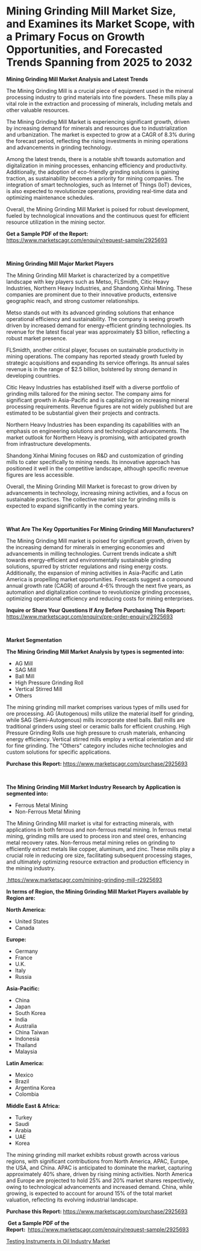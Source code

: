 <p><h1>Mining Grinding Mill Market Size, and Examines its Market Scope, with a Primary Focus on Growth Opportunities, and Forecasted Trends Spanning from 2025 to 2032</h1></p><p><strong>Mining Grinding Mill Market Analysis and Latest Trends</strong></p>
<p><p>The Mining Grinding Mill is a crucial piece of equipment used in the mineral processing industry to grind materials into fine powders. These mills play a vital role in the extraction and processing of minerals, including metals and other valuable resources. </p><p>The Mining Grinding Mill Market is experiencing significant growth, driven by increasing demand for minerals and resources due to industrialization and urbanization. The market is expected to grow at a CAGR of 8.3% during the forecast period, reflecting the rising investments in mining operations and advancements in grinding technology. </p><p>Among the latest trends, there is a notable shift towards automation and digitalization in mining processes, enhancing efficiency and productivity. Additionally, the adoption of eco-friendly grinding solutions is gaining traction, as sustainability becomes a priority for mining companies. The integration of smart technologies, such as Internet of Things (IoT) devices, is also expected to revolutionize operations, providing real-time data and optimizing maintenance schedules. </p><p>Overall, the Mining Grinding Mill Market is poised for robust development, fueled by technological innovations and the continuous quest for efficient resource utilization in the mining sector.</p></p>
<p><strong>Get a Sample PDF of the Report:&nbsp;</strong> <a href="https://www.marketscagr.com/enquiry/request-sample/2925693?utm_campaign=3095&utm_medium=2&utm_source=Github&utm_content=ia&utm_term=12032025&utm_id=mining-grinding-mill">https://www.marketscagr.com/enquiry/request-sample/2925693</a></p>
<p>&nbsp;</p>
<p><strong>Mining Grinding Mill Major Market Players</strong></p>
<p><p>The Mining Grinding Mill Market is characterized by a competitive landscape with key players such as Metso, FLSmidth, Citic Heavy Industries, Northern Heavy Industries, and Shandong Xinhai Mining. These companies are prominent due to their innovative products, extensive geographic reach, and strong customer relationships.</p><p>Metso stands out with its advanced grinding solutions that enhance operational efficiency and sustainability. The company is seeing growth driven by increased demand for energy-efficient grinding technologies. Its revenue for the latest fiscal year was approximately $3 billion, reflecting a robust market presence.</p><p>FLSmidth, another critical player, focuses on sustainable productivity in mining operations. The company has reported steady growth fueled by strategic acquisitions and expanding its service offerings. Its annual sales revenue is in the range of $2.5 billion, bolstered by strong demand in developing countries.</p><p>Citic Heavy Industries has established itself with a diverse portfolio of grinding mills tailored for the mining sector. The company aims for significant growth in Asia-Pacific and is capitalizing on increasing mineral processing requirements. Revenue figures are not widely published but are estimated to be substantial given their projects and contracts.</p><p>Northern Heavy Industries has been expanding its capabilities with an emphasis on engineering solutions and technological advancements. The market outlook for Northern Heavy is promising, with anticipated growth from infrastructure developments.</p><p>Shandong Xinhai Mining focuses on R&D and customization of grinding mills to cater specifically to mining needs. Its innovative approach has positioned it well in the competitive landscape, although specific revenue figures are less accessible.</p><p>Overall, the Mining Grinding Mill Market is forecast to grow driven by advancements in technology, increasing mining activities, and a focus on sustainable practices. The collective market size for grinding mills is expected to expand significantly in the coming years.</p></p>
<p>&nbsp;</p>
<p><strong>What Are The Key Opportunities For Mining Grinding Mill Manufacturers?</strong></p>
<p><p>The Mining Grinding Mill market is poised for significant growth, driven by the increasing demand for minerals in emerging economies and advancements in milling technologies. Current trends indicate a shift towards energy-efficient and environmentally sustainable grinding solutions, spurred by stricter regulations and rising energy costs. Additionally, the expansion of mining activities in Asia-Pacific and Latin America is propelling market opportunities. Forecasts suggest a compound annual growth rate (CAGR) of around 4-6% through the next five years, as automation and digitalization continue to revolutionize grinding processes, optimizing operational efficiency and reducing costs for mining enterprises.</p></p>
<p><strong>Inquire or Share Your Questions If Any Before Purchasing This Report:</strong> <a href="https://www.marketscagr.com/enquiry/pre-order-enquiry/2925693?utm_campaign=3095&utm_medium=2&utm_source=Github&utm_content=ia&utm_term=12032025&utm_id=mining-grinding-mill">https://www.marketscagr.com/enquiry/pre-order-enquiry/2925693</a></p>
<p>&nbsp;</p>
<p><strong>Market Segmentation</strong></p>
<p><strong>The Mining Grinding Mill Market Analysis by types is segmented into:</strong></p>
<p><ul><li>AG Mill</li><li>SAG Mill</li><li>Ball Mill</li><li>High Pressure Grinding Roll</li><li>Vertical Stirred Mill</li><li>Others</li></ul></p>
<p><p>The mining grinding mill market comprises various types of mills used for ore processing. AG (Autogenous) mills utilize the material itself for grinding, while SAG (Semi-Autogenous) mills incorporate steel balls. Ball mills are traditional grinders using steel or ceramic balls for efficient crushing. High Pressure Grinding Rolls use high pressure to crush materials, enhancing energy efficiency. Vertical stirred mills employ a vertical orientation and stir for fine grinding. The "Others" category includes niche technologies and custom solutions for specific applications.</p></p>
<p><strong>Purchase this Report:&nbsp;</strong><a href="https://www.marketscagr.com/purchase/2925693?utm_campaign=3095&utm_medium=2&utm_source=Github&utm_content=ia&utm_term=12032025&utm_id=mining-grinding-mill">https://www.marketscagr.com/purchase/2925693</a></p>
<p>&nbsp;</p>
<p><strong>The Mining Grinding Mill Market Industry Research by Application is segmented into:</strong></p>
<p><ul><li>Ferrous Metal Mining</li><li>Non-Ferrous Metal Mining</li></ul></p>
<p><p>The Mining Grinding Mill market is vital for extracting minerals, with applications in both ferrous and non-ferrous metal mining. In ferrous metal mining, grinding mills are used to process iron and steel ores, enhancing metal recovery rates. Non-ferrous metal mining relies on grinding to efficiently extract metals like copper, aluminum, and zinc. These mills play a crucial role in reducing ore size, facilitating subsequent processing stages, and ultimately optimizing resource extraction and production efficiency in the mining industry.</p></p>
<p><a href="https://www.marketscagr.com/mining-grinding-mill-r2925693?utm_campaign=3095&utm_medium=2&utm_source=Github&utm_content=ia&utm_term=12032025&utm_id=mining-grinding-mill">&nbsp;https://www.marketscagr.com/mining-grinding-mill-r2925693</a></p>
<p><strong>In terms of Region, the Mining Grinding Mill Market Players available by Region are:</strong></p>
<p>
    <p> <strong> North America: </strong>
        <ul>
            <li>United States</li>
            <li>Canada</li>
        </ul>
        </p> 
    <p> <strong> Europe: </strong>
        <ul>
            <li>Germany</li>
            <li>France</li>
            <li>U.K.</li>
            <li>Italy</li>
            <li>Russia</li>
        </ul>
        </p> 
    <p> <strong> Asia-Pacific: </strong>
        <ul>
            <li>China</li>
            <li>Japan</li>
            <li>South Korea</li>
            <li>India</li>
            <li>Australia</li>
            <li>China Taiwan</li>
            <li>Indonesia</li>
            <li>Thailand</li>
            <li>Malaysia</li>
        </ul>
        </p> 
    <p> <strong> Latin America: </strong>
        <ul>
            <li>Mexico</li>
            <li>Brazil</li>
            <li>Argentina Korea</li>
            <li>Colombia</li>
        </ul>
        </p> 
    <p> <strong> Middle East & Africa: </strong>
        <ul>
            <li>Turkey</li>
            <li>Saudi</li>
            <li>Arabia</li>
            <li>UAE</li>
            <li>Korea</li>
        </ul>
    </p>
    </p>
<p><p>The mining grinding mill market exhibits robust growth across various regions, with significant contributions from North America, APAC, Europe, the USA, and China. APAC is anticipated to dominate the market, capturing approximately 40% share, driven by rising mining activities. North America and Europe are projected to hold 25% and 20% market shares respectively, owing to technological advancements and increased demand. China, while growing, is expected to account for around 15% of the total market valuation, reflecting its evolving industrial landscape.</p></p>
<p><strong>Purchase this Report: </strong><a href="https://www.marketscagr.com/purchase/2925693?utm_campaign=3095&utm_medium=2&utm_source=Github&utm_content=ia&utm_term=12032025&utm_id=mining-grinding-mill">https://www.marketscagr.com/purchase/2925693</a></p>
<p>&nbsp;<strong>Get a Sample PDF of the Report:&nbsp;&nbsp;</strong><a href="https://www.marketscagr.com/enquiry/request-sample/2925693?utm_campaign=3095&utm_medium=2&utm_source=Github&utm_content=ia&utm_term=12032025&utm_id=mining-grinding-mill">https://www.marketscagr.com/enquiry/request-sample/2925693</a></p>
<p><strong></strong></p>
<p><p><a href="https://github.com/popupioo/Market-Research-Report-List-1/blob/main/testing-instruments-in-oil-industry-market.md?utm_campaign=3095&utm_medium=2&utm_source=Github&utm_content=ia&utm_term=12032025&utm_id=mining-grinding-mill">Testing Instruments in Oil Industry Market</a></p></p>